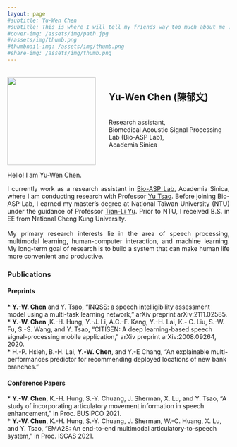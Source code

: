 ```yaml
---
layout: page
#subtitle: Yu-Wen Chen 
#subtitle: This is where I will tell my friends way too much about me ..
#cover-img: /assets/img/path.jpg
#/assets/img/thumb.png
#thumbnail-img: /assets/img/thumb.png
#share-img: /assets/img/thumb.png
---
```


<br />
<img src="/assets/img/private/IMG_5505.png" align="left" width="200px" style="vertical-align:middle;margin:0px 30px 0px 0px" />
<h2>Yu-Wen Chen (陳郁文)</h2><br />
Research assistant,<br />
Biomedical Acoustic Signal Processing Lab (Bio-ASP Lab),<br />
Academia Sinica<br />
<br clear="left"/>

Hello! I am Yu-Wen Chen.<br />
<div style="text-align: justify"> 
I currently work as a research assistant in <a href="https://bio-asplab.citi.sinica.edu.tw/">Bio-ASP Lab</a>, Academia Sinica, where I am conducting research with Professor <a href="https://www.citi.sinica.edu.tw/pages/yu.tsao/index_en.html">Yu Tsao</a>.
Before joining Bio-ASP Lab, I earned my master’s degree at National Taiwan University (NTU) under the guidance of Professor <a href="https://www.ee.ntu.edu.tw/profile1.php?teacher_id=901166">Tian-Li Yu</a>. Prior to NTU, I received B.S. in EE from National Cheng Kung University. <br />
<br />
My primary research interests lie in the area of speech processing, multimodal learning, human-computer interaction, and machine learning. My long-term goal of research is to build a system that can make human life more convenient and productive.
</div>

<h3>Publications</h3>

<h4>Preprints</h4>
* <b>Y.-W. Chen</b> and Y. Tsao, “INQSS: a speech intelligibility assessment model using a multi-task learning network,” arXiv preprint arXiv:2111.02585. <br />
* <b>Y.-W. Chen </b>,K.-H. Hung, Y.-J. Li, A.C.-F. Kang, Y.-H. Lai, K.- C. Liu, S.-W. Fu, S.-S. Wang, and Y. Tsao, “CITISEN: A deep learning-based speech signal-processing mobile application,” arXiv preprint arXiv:2008.09264, 2020. <br />
* H.-P. Hsieh, B.-H. Lai, <b>Y.-W. Chen</b>, and Y.-E Chang, “An explainable multi-performances predictor for recommending deployed locations of new bank branches.” <br />
  
<h4>Conference Papers</h4>
* <b>Y.-W. Chen</b>, K.-H. Hung, S.-Y. Chuang, J. Sherman, X. Lu, and Y. Tsao, “A study of incorporating articulatory movement information in speech enhancement,” in Proc. EUSIPCO 2021. <br />
* <b>Y.-W. Chen</b>, K.-H. Hung, S.-Y. Chuang, J. Sherman, W.-C. Huang, X. Lu, and Y. Tsao, “EMA2S: An end-to-end multimodal articulatory-to-speech system,” in Proc. ISCAS 2021. <br />

